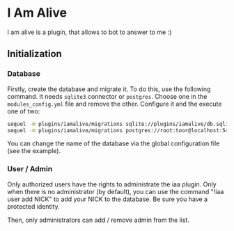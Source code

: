# I Am Alive

I am alive is a plugin, that allows to bot to answer to me :)

## Initialization

### Database

Firstly, create the database and migrate it. To do this, use the following command. It needs ``sqlite3`` connector or ``postgres``.
Choose one in the ``modules_config.yml`` file and remove the other. Configure it and the execute one of two:

```bash
sequel -m plugins/iamalive/migrations sqlite://plugins/iamalive/db.sqlite3
sequel -m plugins/iamalive/migrations postgres://root:toor@localhost:5432/botpop_iamalive
```

You can change the name of the database via the global configuration file (see the example).

### User / Admin

Only authorized users have the rights to administrate the iaa plugin.
Only when there is no administrator (by default), you can use the command "!iaa user add NICK" to add your NICK to the database.
Be sure you have a protected identity.

Then, only administrators can add / remove admin from the list.
